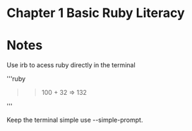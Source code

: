 # Chapter 1 Basic Ruby Literacy
# Notes

Use irb to acess ruby directly in the terminal

'''ruby

>> 100 + 32
=> 132

'''

Keep the terminal simple use --simple-prompt.

